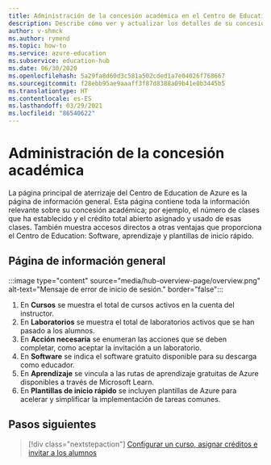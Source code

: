 ```yaml
---
title: Administración de la concesión académica en el Centro de Education de Azure
description: Describe cómo ver y actualizar los detalles de su concesión académica en la página de información general del Centro de Education de Azure.
author: v-shmck
ms.author: rymend
ms.topic: how-to
ms.service: azure-education
ms.subservice: education-hub
ms.date: 06/30/2020
ms.openlocfilehash: 5a29fa8d60d3c581a502cded1a7e04026f768667
ms.sourcegitcommit: f28ebb95ae9aaaff3f87d8388a09b41e0b3445b5
ms.translationtype: HT
ms.contentlocale: es-ES
ms.lasthandoff: 03/29/2021
ms.locfileid: "86540622"
---
```

# <a name="managing-your-academic-grant"></a>Administración de la concesión académica

La página principal de aterrizaje del Centro de Education de Azure es la página de información general. Esta página contiene toda la información relevante sobre su concesión académica; por ejemplo, el número de clases que ha establecido y el crédito total abierto asignado y usado de esas clases. También muestra accesos directos a otras ventajas que proporciona el Centro de Education: Software, aprendizaje y plantillas de inicio rápido.

## <a name="overview-page"></a>Página de información general
:::image type="content" source="media/hub-overview-page/overview.png" alt-text="Mensaje de error de inicio de sesión." border="false":::

1. En **Cursos** se muestra el total de cursos activos en la cuenta del instructor.
1. En **Laboratorios** se muestra el total de laboratorios activos que se han pasado a los alumnos.
1. En **Acción necesaria** se enumeran las acciones que se deben completar, como aceptar la invitación a un laboratorio.
1. En **Software** se indica el software gratuito disponible para su descarga como educador.
1. En **Aprendizaje** se vincula a las rutas de aprendizaje gratuitas de Azure disponibles a través de Microsoft Learn.
1. En **Plantillas de inicio rápido** se incluyen plantillas de Azure para acelerar y simplificar la implementación de tareas comunes.

## <a name="next-steps"></a>Pasos siguientes

> [!div class="nextstepaction"]
> [Configurar un curso, asignar créditos e invitar a los alumnos](create-assignment-allocate-credit.md)

